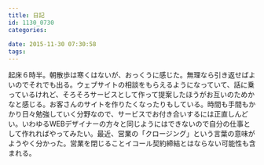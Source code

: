 ```yaml
---
title: 日記
id: 1130_0730
categories:
   
date: 2015-11-30 07:30:58
tags:
---
```


起床６時半。朝散歩は寒くはないが、おっくうに感じた。無理なら引き返せばよいのでそれでも出る。ウェブサイトの相談をもらえるようになっていて、話に乗っているけれど、そろそろサービスとして作って提案したほうがお互いのためかなと感じる。お客さんのサイトを作りたくなったりもしている。時間も手間もかかり日々勉強していく分野なので、サービスでお付き合いするには正直しんどい。いわゆるWEBデザイナーの方々と同じようにはできないので自分の仕事として作れればやってみたい。最近、営業の「クロージング」という言葉の意味がようやく分かった。営業を閉じることイコール契約締結とはならない可能性も含まれる。